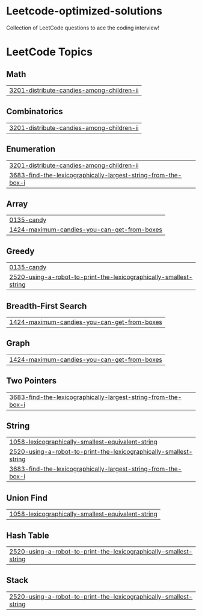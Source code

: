 # Leetcode-optimized-solutions
Collection of LeetCode questions to ace the coding interview!

<!---LeetCode Topics Start-->
# LeetCode Topics
## Math
|  |
| ------- |
| [3201-distribute-candies-among-children-ii](https://github.com/AnshPhirani/Leetcode-optimized-solutions/tree/master/3201-distribute-candies-among-children-ii) |
## Combinatorics
|  |
| ------- |
| [3201-distribute-candies-among-children-ii](https://github.com/AnshPhirani/Leetcode-optimized-solutions/tree/master/3201-distribute-candies-among-children-ii) |
## Enumeration
|  |
| ------- |
| [3201-distribute-candies-among-children-ii](https://github.com/AnshPhirani/Leetcode-optimized-solutions/tree/master/3201-distribute-candies-among-children-ii) |
| [3683-find-the-lexicographically-largest-string-from-the-box-i](https://github.com/AnshPhirani/Leetcode-optimized-solutions/tree/master/3683-find-the-lexicographically-largest-string-from-the-box-i) |
## Array
|  |
| ------- |
| [0135-candy](https://github.com/AnshPhirani/Leetcode-optimized-solutions/tree/master/0135-candy) |
| [1424-maximum-candies-you-can-get-from-boxes](https://github.com/AnshPhirani/Leetcode-optimized-solutions/tree/master/1424-maximum-candies-you-can-get-from-boxes) |
## Greedy
|  |
| ------- |
| [0135-candy](https://github.com/AnshPhirani/Leetcode-optimized-solutions/tree/master/0135-candy) |
| [2520-using-a-robot-to-print-the-lexicographically-smallest-string](https://github.com/AnshPhirani/Leetcode-optimized-solutions/tree/master/2520-using-a-robot-to-print-the-lexicographically-smallest-string) |
## Breadth-First Search
|  |
| ------- |
| [1424-maximum-candies-you-can-get-from-boxes](https://github.com/AnshPhirani/Leetcode-optimized-solutions/tree/master/1424-maximum-candies-you-can-get-from-boxes) |
## Graph
|  |
| ------- |
| [1424-maximum-candies-you-can-get-from-boxes](https://github.com/AnshPhirani/Leetcode-optimized-solutions/tree/master/1424-maximum-candies-you-can-get-from-boxes) |
## Two Pointers
|  |
| ------- |
| [3683-find-the-lexicographically-largest-string-from-the-box-i](https://github.com/AnshPhirani/Leetcode-optimized-solutions/tree/master/3683-find-the-lexicographically-largest-string-from-the-box-i) |
## String
|  |
| ------- |
| [1058-lexicographically-smallest-equivalent-string](https://github.com/AnshPhirani/Leetcode-optimized-solutions/tree/master/1058-lexicographically-smallest-equivalent-string) |
| [2520-using-a-robot-to-print-the-lexicographically-smallest-string](https://github.com/AnshPhirani/Leetcode-optimized-solutions/tree/master/2520-using-a-robot-to-print-the-lexicographically-smallest-string) |
| [3683-find-the-lexicographically-largest-string-from-the-box-i](https://github.com/AnshPhirani/Leetcode-optimized-solutions/tree/master/3683-find-the-lexicographically-largest-string-from-the-box-i) |
## Union Find
|  |
| ------- |
| [1058-lexicographically-smallest-equivalent-string](https://github.com/AnshPhirani/Leetcode-optimized-solutions/tree/master/1058-lexicographically-smallest-equivalent-string) |
## Hash Table
|  |
| ------- |
| [2520-using-a-robot-to-print-the-lexicographically-smallest-string](https://github.com/AnshPhirani/Leetcode-optimized-solutions/tree/master/2520-using-a-robot-to-print-the-lexicographically-smallest-string) |
## Stack
|  |
| ------- |
| [2520-using-a-robot-to-print-the-lexicographically-smallest-string](https://github.com/AnshPhirani/Leetcode-optimized-solutions/tree/master/2520-using-a-robot-to-print-the-lexicographically-smallest-string) |
<!---LeetCode Topics End-->